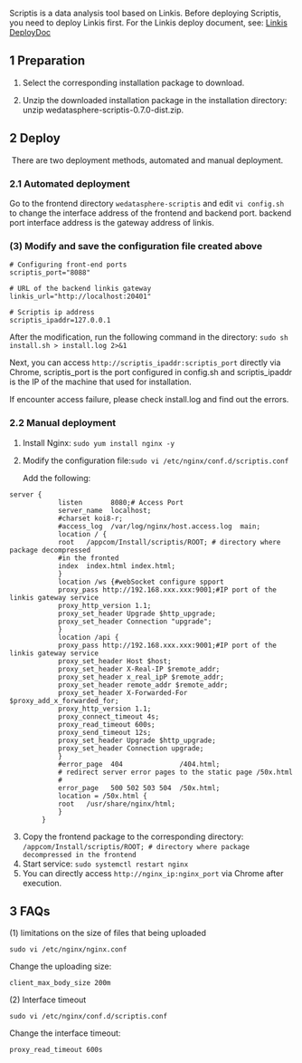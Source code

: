 Scriptis is a data analysis tool based on Linkis. Before deploying Scriptis, you need to deploy Linkis first. For the Linkis deploy document, see: [Linkis DeployDoc](https://github.com/WeBankFinTech/Linkis/blob/master/docs/en_US/ch1/deploy.md)

## 1 Preparation

1. Select the corresponding installation package to download.

2. Unzip the downloaded installation package in the installation directory: unzip wedatasphere-scriptis-0.7.0-dist.zip.

## 2 Deploy

​	There are two deployment methods, automated and manual deployment.

### 2.1 Automated deployment

Go to the frontend directory ```wedatasphere-scriptis``` and edit ```vi config.sh ``` to change the interface address of the frontend and backend port. backend port interface address is the gateway address of linkis.

### (3) Modify and save the configuration file created above

```
# Configuring front-end ports
scriptis_port="8088"

# URL of the backend linkis gateway
linkis_url="http://localhost:20401"

# Scriptis ip address
scriptis_ipaddr=127.0.0.1
```

After the modification, run the following command in the directory: ```sudo sh install.sh > install.log 2>&1```

Next, you can access ```http://scriptis_ipaddr:scriptis_port``` directly via Chrome, scriptis_port is the port configured in config.sh and scriptis_ipaddr is the IP of the machine that used for installation.

If encounter access failure,  please check install.log and find out the errors.

### 2.2 Manual deployment

1. Install Nginx: ```sudo yum install nginx -y```

2. Modify the configuration file:```sudo vi /etc/nginx/conf.d/scriptis.conf```

   Add the following:

```
server {
            listen       8080;# Access Port
            server_name  localhost;
            #charset koi8-r;
            #access_log  /var/log/nginx/host.access.log  main;
            location / {
            root   /appcom/Install/scriptis/ROOT; # directory where package decompressed
            #in the fronted
            index  index.html index.html;
            }
            location /ws {#webSocket configure spport
            proxy_pass http://192.168.xxx.xxx:9001;#IP port of the linkis gateway service
            proxy_http_version 1.1;
            proxy_set_header Upgrade $http_upgrade;
            proxy_set_header Connection "upgrade";
            }
            location /api {
            proxy_pass http://192.168.xxx.xxx:9001;#IP port of the linkis gateway service
            proxy_set_header Host $host;
            proxy_set_header X-Real-IP $remote_addr;
            proxy_set_header x_real_ipP $remote_addr;
            proxy_set_header remote_addr $remote_addr;
            proxy_set_header X-Forwarded-For $proxy_add_x_forwarded_for;
            proxy_http_version 1.1;
            proxy_connect_timeout 4s;
            proxy_read_timeout 600s;
            proxy_send_timeout 12s;
            proxy_set_header Upgrade $http_upgrade;
            proxy_set_header Connection upgrade;
            }
            #error_page  404              /404.html;
            # redirect server error pages to the static page /50x.html
            #
            error_page   500 502 503 504  /50x.html;
            location = /50x.html {
            root   /usr/share/nginx/html;
            }
        }
```

3. Copy the frontend package to the corresponding directory: ```/appcom/Install/scriptis/ROOT; # directory where package decompressed in the frontend```
4. Start service: ```sudo systemctl restart nginx```
5. You can directly access ```http://nginx_ip:nginx_port``` via Chrome after execution.

## 3 FAQs

(1) limitations on the size of files that being uploaded

```
sudo vi /etc/nginx/nginx.conf
```

Change the uploading size:

```
client_max_body_size 200m
```

(2) Interface timeout

```
sudo vi /etc/nginx/conf.d/scriptis.conf
```

Change the interface timeout:

```
proxy_read_timeout 600s
```

